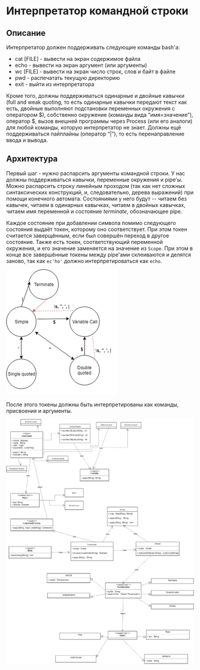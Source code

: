 # Интерпретатор командной строки
## Описание
Интерпретатор должен поддерживать следующие команды bash'а:
* cat [FILE] - вывести на экран содержимое файла
* echo - вывести на экран аргумент (или аргументы)
* wc [FILE] - вывести на экран число строк, слов и байт в файле
* pwd - распечатать текущую директорию
* exit - выйти из интерпретатора

Кроме того, должны поддерживаться одинарные и двойные кавычки (full and weak quoting, то есть одинарные кавычки передают текст как есть, двойные выполняют подстановки переменных окружения с оператором $), собственно окружение (команды вида “имя=значение”), оператор $, вызов внешней программы через Process (или его аналоги) для любой команды, которую интерпретатор не знает. Должны ещё поддерживаться пайплайны  (оператор “|”), то есть перенаправление ввода и вывода.

## Архитектура
Первый шаг - нужно распарсить аргументы командной строки.
У нас должны поддерживаться кавычки, переменные окружения и pipe'ы. 
Можно распарсить строку линейным проходом (так как нет сложных синтаксических конструкций, и, следовательно, дерева выражений) при помощи конечного автомата.
Состояниями у него будут -- читаем без кавычек, читаем в одинарных кавычках, читаем в двойных кавычках, читаем имя переменной и состояние _terminate_, обозначающее pipe.

Каждое состояние при добавлении символа помимо следующего состояния выдаёт токен, которому оно соответствует.
При этом токен считается заверщённым, если был совершён переход в другое состояние. Также есть токен, соответствующий переменной окружения, и его значение заменяется на значение из `Scope`. При этом в конце все завершённые токены между pipe'ами склеиваются и делятся заново, так как `ec'ho'` должно интерпретироваться как `echo`. 

![GitHub Logo](ParseBash.png)

После этого токены должны быть интерпретированы как команды, присвоения и аргументы.

![GitHub Logo](bash.png)




